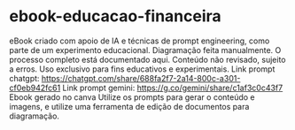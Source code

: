 # ebook-educacao-financeira
eBook criado com apoio de IA e técnicas de prompt engineering, como parte de um experimento educacional. Diagramação feita manualmente. O processo completo está documentado aqui. Conteúdo não revisado, sujeito a erros. Uso exclusivo para fins educativos e experimentais.
Link prompt chatgpt: https://chatgpt.com/share/688fa2f7-2a14-800c-a301-cf0eb942fc61
Link prompt gemini: https://g.co/gemini/share/c1af3c0c43f7
Ebook gerado no canva
Utilize os prompts para gerar o conteúdo e imagens, e utilize uma ferramenta de edição de documentos para diagramação.
